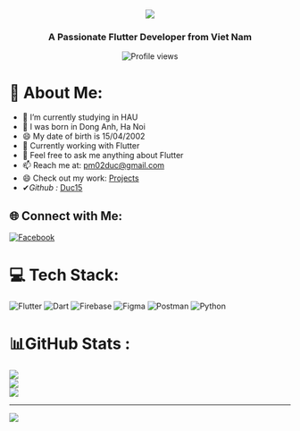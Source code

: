 <h1 align="center">
    <img src="https://readme-typing-svg.herokuapp.com/?font=Righteous&size=35&center=true&vCenter=true&width=500&height=70&duration=4000&lines=Hi+There!+👋;+I'm+Duc!;" />
</h1>
<h3 align="center">A Passionate Flutter Developer from Viet Nam</h3>

<p align="center">
  <img src="https://komarev.com/ghpvc/?username=Duc15&label=Profile%20views&color=0e75b6&style=flat" alt="Profile views" />
</p>

# 💫 About Me:
- 🔭 I’m currently studying in HAU
- 🌱 I was born in Dong Anh, Ha Noi
- 😄 My date of birth is 15/04/2002  
- 🔭 Currently working with Flutter
- 💬 Feel free to ask me anything about Flutter
- 📫 Reach me at: [pm02duc@gmail.com](mailto:pm02duc@gmail.com)
- 😄 Check out my work: [Projects](https://github.com/Duc15)
- ✔*Github :* [Duc15](https://github.com/Duc15)

## 🌐 Connect with Me:
[![Facebook](https://img.shields.io/badge/Facebook-%231877F2.svg?logo=Facebook&logoColor=white)](https://www.facebook.com/duckbidv) 

# 💻 Tech Stack:
![Flutter](https://img.shields.io/badge/Flutter-%2302569B.svg?style=for-the-badge&logo=Flutter&logoColor=white) 
![Dart](https://img.shields.io/badge/dart-%230175C2.svg?style=for-the-badge&logo=dart&logoColor=white) 
![Firebase](https://img.shields.io/badge/firebase-%23039BE5.svg?style=for-the-badge&logo=firebase) 
![Figma](https://img.shields.io/badge/figma-%23F24E1E.svg?style=for-the-badge&logo=figma&logoColor=white) 
![Postman](https://img.shields.io/badge/Postman-FF6C37?style=for-the-badge&logo=postman&logoColor=white)
![Python](https://img.shields.io/badge/Python-FD5E57?style=for-the-badge&logo=python&logoColor=white)

# 📊GitHub Stats :
![](https://github-readme-stats.vercel.app/api?username=Duc15&theme=radical&hide_border=false&include_all_commits=false&count_private=false)<br/>
![](https://github-readme-streak-stats.herokuapp.com/?user=Duc15&theme=radical&hide_border=false)<br/>
![](https://github-readme-stats.vercel.app/api/top-langs/?username=Duc15&theme=radical&hide_border=false&include_all_commits=false&count_private=false&layout=compact)

---
[![](https://visitcount.itsvg.in/api?id=Duc15&icon=0&color=0)](https://visitcount.itsvg.in)

